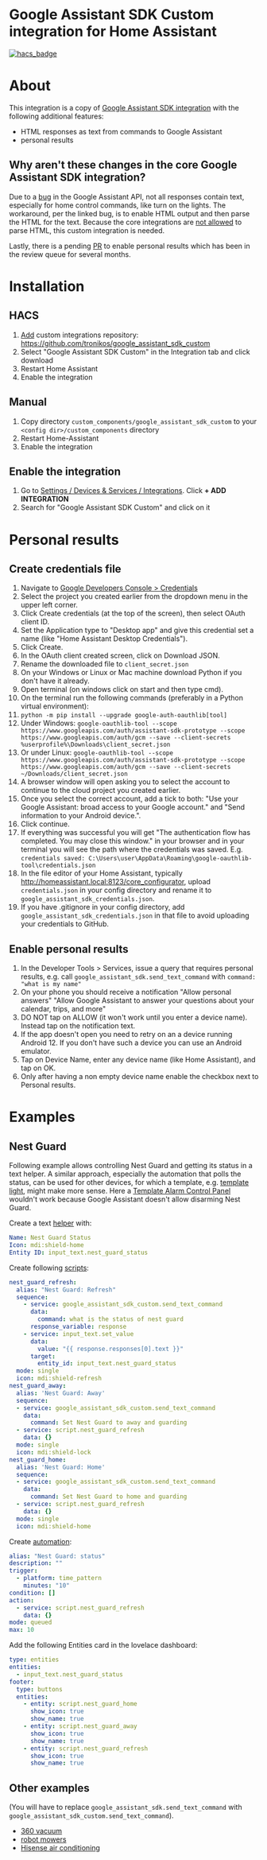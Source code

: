 # Google Assistant SDK Custom integration for Home Assistant

[![hacs_badge](https://img.shields.io/badge/HACS-Custom-41BDF5.svg)](https://github.com/hacs/integration)

# About

This integration is a copy of [Google Assistant SDK integration](https://www.home-assistant.io/integrations/google_assistant_sdk/) with the following additional features:

- HTML responses as text from commands to Google Assistant
- personal results

## Why aren't these changes in the core Google Assistant SDK integration?

Due to a [bug](https://github.com/googlesamples/assistant-sdk-python/issues/391) in the Google Assistant API,
not all responses contain text, especially for home control commands, like turn on the lights.
The workaround, per the linked bug, is to enable HTML output and then parse the HTML for the text.
Because the core integrations are [not allowed](https://github.com/home-assistant/architecture/blob/master/adr/0004-webscraping.md) to parse HTML,
this custom integration is needed.

Lastly, there is a pending [PR](https://github.com/home-assistant/core/pull/88871) to enable personal results which has been in the review queue for several months.

# Installation

## HACS

1. [Add](http://homeassistant.local:8123/hacs/integrations) custom integrations repository: <https://github.com/tronikos/google_assistant_sdk_custom>
2. Select "Google Assistant SDK Custom" in the Integration tab and click download
3. Restart Home Assistant
4. Enable the integration

## Manual

1. Copy directory `custom_components/google_assistant_sdk_custom` to your `<config dir>/custom_components` directory
2. Restart Home-Assistant
3. Enable the integration

## Enable the integration

1. Go to [Settings / Devices & Services / Integrations](http://homeassistant.local:8123/config/integrations). Click **+ ADD INTEGRATION**
2. Search for "Google Assistant SDK Custom" and click on it

# Personal results

## Create credentials file

1. Navigate to [Google Developers Console > Credentials](https://console.cloud.google.com/apis/credentials)
2. Select the project you created earlier from the dropdown menu in the upper left corner.
3. Click Create credentials (at the top of the screen), then select OAuth client ID.
4. Set the Application type to "Desktop app" and give this credential set a name (like "Home Assistant Desktop Credentials").
5. Click Create.
6. In the OAuth client created screen, click on Download JSON.
7. Rename the downloaded file to `client_secret.json`
8. On your Windows or Linux or Mac machine download Python if you don't have it already.
9. Open terminal (on windows click on start and then type cmd).
10. On the terminal run the following commands (preferably in a Python virtual environment):
11. `python -m pip install --upgrade google-auth-oauthlib[tool]`
12. Under Windows: `google-oauthlib-tool --scope https://www.googleapis.com/auth/assistant-sdk-prototype --scope https://www.googleapis.com/auth/gcm --save --client-secrets %userprofile%\Downloads\client_secret.json`
13. Or under Linux: `google-oauthlib-tool --scope https://www.googleapis.com/auth/assistant-sdk-prototype --scope https://www.googleapis.com/auth/gcm --save --client-secrets ~/Downloads/client_secret.json`
14. A browser window will open asking you to select the account to continue to the cloud project you created earlier.
15. Once you select the correct account, add a tick to both: "Use your Google Assistant: broad access to your Google account."  and "Send information to your Android device.".
16. Click continue.
17. If everything was successful you will get "The authentication flow has completed. You may close this window." in your browser and in your terminal you will see the path where the credentials was saved. E.g. `credentials saved: C:\Users\user\AppData\Roaming\google-oauthlib-tool\credentials.json`
18. In the file editor of your Home Assistant, typically <http://homeassistant.local:8123/core_configurator>, upload `credentials.json` in your config directory and rename it to `google_assistant_sdk_credentials.json`.
19. If you have .gitignore in your config directory, add `google_assistant_sdk_credentials.json` in that file to avoid uploading your credentials to GitHub.

## Enable personal results

1. In the Developer Tools > Services, issue a query that requires personal results, e.g. call `google_assistant_sdk.send_text_command` with `command: "what is my name"`
2. On your phone you should receive a notification "Allow personal answers" "Allow Google Assistant to answer your questions about your calendar, trips, and more"
3. DO NOT tap on ALLOW (it won't work until you enter a device name). Instead tap on the notification text.
4. If the app doesn't open you need to retry on an a device running Android 12. If you don't have such a device you can use an Android emulator.
5. Tap on Device Name, enter any device name (like Home Assistant), and tap on OK.
6. Only after having a non empty device name enable the checkbox next to Personal results.

# Examples

## Nest Guard

Following example allows controlling Nest Guard and getting its status in a text helper.
A similar approach, especially the automation that polls the status, can be used for other devices,
for which a template, e.g. [template light](https://www.home-assistant.io/integrations/light.template/), might make more sense. 
Here a [Template Alarm Control Panel](https://www.home-assistant.io/integrations/alarm_control_panel.template/) wouldn't work
because Google Assistant doesn't allow disarming Nest Guard.

Create a text [helper](http://homeassistant.local:8123/config/helpers) with:

```yaml
Name: Nest Guard Status
Icon: mdi:shield-home
Entity ID: input_text.nest_guard_status
```

Create following [scripts](http://homeassistant.local:8123/config/script/dashboard):

```yaml
nest_guard_refresh:
  alias: "Nest Guard: Refresh"
  sequence:
    - service: google_assistant_sdk_custom.send_text_command
      data:
        command: what is the status of nest guard
      response_variable: response
    - service: input_text.set_value
      data:
        value: "{{ response.responses[0].text }}"
      target:
        entity_id: input_text.nest_guard_status
  mode: single
  icon: mdi:shield-refresh
nest_guard_away:
  alias: 'Nest Guard: Away'
  sequence:
  - service: google_assistant_sdk_custom.send_text_command
    data:
      command: Set Nest Guard to away and guarding
  - service: script.nest_guard_refresh
    data: {}
  mode: single
  icon: mdi:shield-lock
nest_guard_home:
  alias: 'Nest Guard: Home'
  sequence:
  - service: google_assistant_sdk_custom.send_text_command
    data:
      command: Set Nest Guard to home and guarding
  - service: script.nest_guard_refresh
    data: {}
  mode: single
  icon: mdi:shield-home
```

Create [automation](http://homeassistant.local:8123/config/automation/dashboard):

```yaml
alias: "Nest Guard: status"
description: ""
trigger:
  - platform: time_pattern
    minutes: "10"
condition: []
action:
  - service: script.nest_guard_refresh
    data: {}
mode: queued
max: 10
```

Add the following Entities card in the lovelace dashboard:

```yaml
type: entities
entities:
  - input_text.nest_guard_status
footer:
  type: buttons
  entities:
    - entity: script.nest_guard_home
      show_icon: true
      show_name: true
    - entity: script.nest_guard_away
      show_icon: true
      show_name: true
    - entity: script.nest_guard_refresh
      show_icon: true
      show_name: true
```

## Other examples

(You will have to replace `google_assistant_sdk.send_text_command` with `google_assistant_sdk_custom.send_text_command`).

- [360 vacuum](https://community.home-assistant.io/t/360-s6-vacuum-robot/124990/29)
- [robot mowers](https://github.com/tronikos/google_assistant_sdk_custom/issues/2#issuecomment-1473697969)
- [Hisense air conditioning](https://github.com/tronikos/google_assistant_sdk_custom/issues/3#issuecomment-1520227069)
